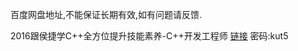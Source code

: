 百度网盘地址,不能保证长期有效,如有问题请反馈.

2016跟侯捷学C++全方位提升技能素养-C++开发工程师
[链接](https://pan.baidu.com/s/1azfa1N5DN6fimspqU1mpsw  )
密码:kut5
